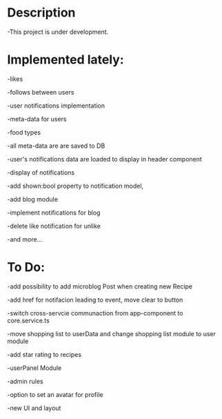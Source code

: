 # Description

-This project is under development.

# Implemented lately:

-likes

-follows between users

-user notifications implementation

-meta-data for users

-food types

-all meta-data are are saved to DB

-user's notifications data are loaded to display in header component

-display of notifications

-add shown:bool property to notification model,

-add blog module

-implement notifications for blog

-delete like notification for unlike

-and more...

# To Do:

-add possibility to add microblog Post when creating new Recipe

-add href for notifacion leading to event, move clear to button 

-switch cross-servcie communaction from app-component to core.service.ts

-move shopping list to userData and change shopping list module to user module

-add star rating to recipes

-userPanel Module

-admin rules

-option to set an avatar for profile

-new UI and layout
